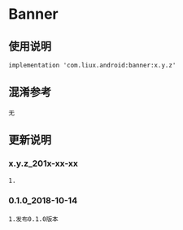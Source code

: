 Banner
===

使用说明
---
```
implementation 'com.liux.android:banner:x.y.z'
```

混淆参考
---
```
无
```

更新说明
---
### x.y.z_201x-xx-xx
    1.

### 0.1.0_2018-10-14
    1.发布0.1.0版本